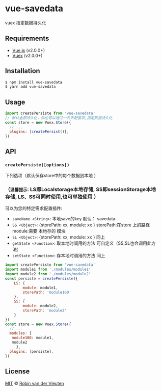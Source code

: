 
# vue-savedata
 vuex 指定数据持久化
## Requirements

* [Vue.js](https://vuejs.org) (v2.0.0+)
* [Vuex](http://vuex.vuejs.org) (v2.0.0+)

## Installation

```bash
$ npm install vue-savedata
$ yarn add vue-savedata
```

## Usage


```js
import createPersiste from 'vue-savedata'
// 默认全部持久化，你也可以通过一丢丢配置项,指定数据持久化
const store = new Vuex.Store({
  // ...
  plugins: [createPersist()],
})
```
## API

### `createPersiste([options])`
下列选项（默认保存store中的每个数据到本地  ）
### （`温馨提示`: LS即Localstorage本地存储,    SS即sessionStorage本地存储,   LS、SS可同时使用,也可单独使用 ）
可以为您的特定需求配置插件:

* `saveName <String>`: 本地save的key  默认： savedata
* `SS <Object>`: {storePath: xx, module: xx }   storePath:在store 上的路径   module:需要 本地存的 模块
* `SL <Object>`: {storePath: xx, module: xx }  同上
* `getState <Function>`:  取本地时调用的方法  可自定义（SS,SL也会调用此方法）
* `setState <Function>`:  存本地时调用的方法  同上



```js
import createPersiste from 'vue-savedata'
import module1 from './modules/module1'
import module2 from './modules/module2'
const persiste = createPersiste({
	LS: {
		module: module1,
		storePath: 'module100'
	},
	SS: {
		module: module2,
		storePath: 'module2'
	}
})
const store = new Vuex.Store({
  // ...
  modules: {
   module100: module1,
   module2
	 },
  plugins: [persiste],
})
```

## License

[MIT](https://github.com/robinvdvleuten/vue-savedata/blob/master/LICENSE) © [Robin van der Vleuten](https://www.robinvdvleuten.nl)
